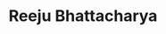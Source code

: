 ---
  layout: user
  title: Reeju Bhattacharya
  image: reeju.jpg
  birth_date: May 27, 2002
  city: Howrah
  school: IIEST Shibpur
  tech_skills: Java, Android(Kotlin)
  hobbies: Reading, Watching Movies, Procrastinating
  github: https://github.com/reejuBhattacharya
  linkedin: https://www.linkedin.com/in/reejubhattacharya/
  twitter: N/A
  languages: English, Hindi, Bengali
  bio: Hi, I am Reeju Bhattacharya. I am currently starting my junior year at IIEST. I love learning about new technologies and am eager to expand my skills to solve more real-world problems in the future.
  coordinates:
    lat: 22.577230
    long: 88.317790
---